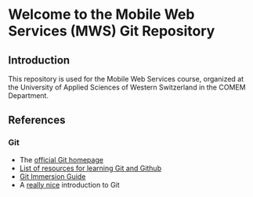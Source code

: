 # Welcome to the Mobile Web Services (MWS) Git Repository

## Introduction

This repository is used for the Mobile Web Services course, organized at the University of Applied Sciences of Western Switzerland in the COMEM Department.

## References

### Git

* The [official Git homepage](http://git-scm.com/)
* [List of resources for learning Git and Github](https://help.github.com/articles/what-are-other-good-resources-for-learning-git-and-github)
* [Git Immersion Guide](http://gitimmersion.com/index.html)
* A [really nice](http://bramus.github.io/ws2-sws-course-materials/xx.git.html#/) introduction to Git

